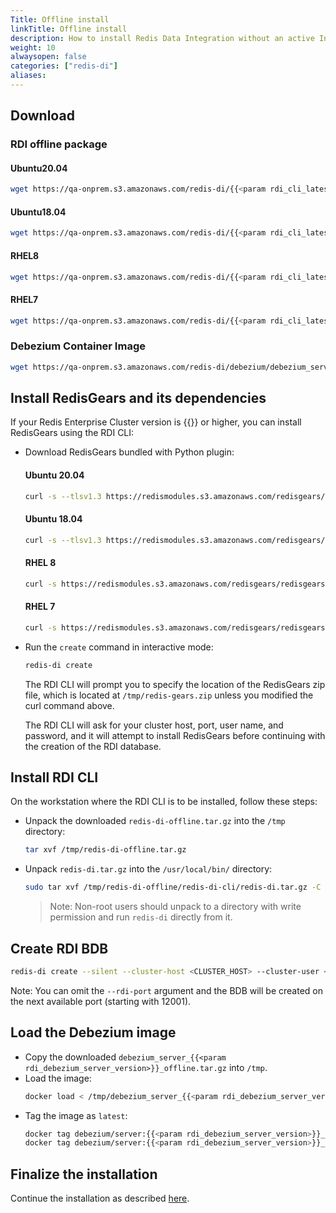 ```yaml
---
Title: Offline install
linkTitle: Offline install
description: How to install Redis Data Integration without an active Internet connection
weight: 10
alwaysopen: false
categories: ["redis-di"]
aliases:
---
```


## Download

### RDI offline package

#### Ubuntu20.04

```bash
wget https://qa-onprem.s3.amazonaws.com/redis-di/{{<param rdi_cli_latest>}}/redis-di-offline-ubuntu20.04-{{<param rdi_cli_latest>}}.tar.gz -O /tmp/redis-di-offline.tar.gz
```

#### Ubuntu18.04

```bash
wget https://qa-onprem.s3.amazonaws.com/redis-di/{{<param rdi_cli_latest>}}/redis-di-offline-ubuntu18.04-{{<param rdi_cli_latest>}}.tar.gz -O /tmp/redis-di-offline.tar.gz
```

#### RHEL8

```bash
wget https://qa-onprem.s3.amazonaws.com/redis-di/{{<param rdi_cli_latest>}}/redis-di-offline-rhel8-{{<param rdi_cli_latest>}}.tar.gz -O /tmp/redis-di-offline.tar.gz
```

#### RHEL7

```bash
wget https://qa-onprem.s3.amazonaws.com/redis-di/{{<param rdi_cli_latest>}}/redis-di-offline-rhel7-{{<param rdi_cli_latest>}}.tar.gz -O /tmp/redis-di-offline.tar.gz
```

### Debezium Container Image

```bash
wget https://qa-onprem.s3.amazonaws.com/redis-di/debezium/debezium_server_{{<param rdi_debezium_server_version>}}_offline.tar.gz
```

## Install RedisGears and its dependencies

If your Redis Enterprise Cluster version is {{<param rdi_rlec_min_version>}} or higher, you can install RedisGears using the RDI CLI:

- Download RedisGears bundled with Python plugin:

  #### Ubuntu 20.04

  ```bash
  curl -s --tlsv1.3 https://redismodules.s3.amazonaws.com/redisgears/redisgears.Linux-ubuntu20.04-x86_64.{{<param rdi_redis_gears_version>}}-withdeps.zip -o /tmp/redis-gears.zip
  ```

  #### Ubuntu 18.04

  ```bash
  curl -s --tlsv1.3 https://redismodules.s3.amazonaws.com/redisgears/redisgears.Linux-ubuntu18.04-x86_64.{{<param rdi_redis_gears_version>}}-withdeps.zip -o /tmp/redis-gears.zip
  ```

  #### RHEL 8

  ```bash
  curl -s https://redismodules.s3.amazonaws.com/redisgears/redisgears.Linux-rhel8-x86_64.{{<param rdi_redis_gears_version>}}-withdeps.zip -o /tmp/redis-gears.zip
  ```

  #### RHEL 7

  ```bash
  curl -s https://redismodules.s3.amazonaws.com/redisgears/redisgears.Linux-rhel7-x86_64.{{<param rdi_redis_gears_version>}}-withdeps.zip -o /tmp/redis-gears.zip
  ```

- Run the `create` command in interactive mode:

  ```bash
  redis-di create
  ```

  The RDI CLI will prompt you to specify the location of the RedisGears zip file, which is located at `/tmp/redis-gears.zip` unless you modified the curl command above.

  The RDI CLI will ask for your cluster host, port, user name, and password, and it will attempt to install RedisGears before continuing with the creation of the RDI database.

## Install RDI CLI

On the workstation where the RDI CLI is to be installed, follow these steps:

- Unpack the downloaded `redis-di-offline.tar.gz` into the `/tmp` directory:

  ```bash
  tar xvf /tmp/redis-di-offline.tar.gz
  ```

- Unpack `redis-di.tar.gz` into the `/usr/local/bin/` directory:

  ```bash
  sudo tar xvf /tmp/redis-di-offline/redis-di-cli/redis-di.tar.gz -C /usr/local/bin/
  ```

  > Note: Non-root users should unpack to a directory with write permission and run `redis-di` directly from it.

## Create RDI BDB

```bash
redis-di create --silent --cluster-host <CLUSTER_HOST> --cluster-user <CLUSTER_USER> --cluster-password <CLUSTER_PASSWORD> --rdi-port <RDI_PORT> --rdi-password <RDI_PASSWORD>
```

Note: You can omit the `--rdi-port` argument and the BDB will be created on the next available port (starting with 12001).

## Load the Debezium image

- Copy the downloaded `debezium_server_{{<param rdi_debezium_server_version>}}_offline.tar.gz` into `/tmp`.
- Load the image:
  ```bash
  docker load < /tmp/debezium_server_{{<param rdi_debezium_server_version>}}_offline.tar.gz
  ```
- Tag the image as `latest`:
  ```bash
  docker tag debezium/server:{{<param rdi_debezium_server_version>}}_offline debezium/server:{{<param rdi_debezium_server_version>}}
  docker tag debezium/server:{{<param rdi_debezium_server_version>}}_offline debezium/server:latest
  ```

## Finalize the installation

Continue the installation as described [here](../ingest-qsg.md#scaffold-configuration-files).
